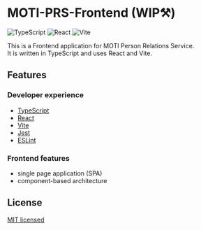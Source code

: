 # MOTI-PRS-Frontend (WIP⚒️)

<div>
  <img alt="TypeScript" src="https://img.shields.io/badge/-TypeScript-007ACC?style=flat-square&logo=TypeScript&logoColor=white" />
  <img alt="React" src="https://img.shields.io/badge/-React-61DAFB?style=flat-square&logo=React&logoColor=white" />
  <img alt="Vite" src="https://img.shields.io/badge/-Vite-646CFF?style=flat-square&logo=Vite&logoColor=white" />
</div>

This is a Frontend application for MOTI Person Relations Service. \
It is written in TypeScript and uses React and Vite.

## Features

### Developer experience

- [TypeScript](https://www.typescriptlang.org/)
- [React](https://reactjs.org/)
- [Vite](https://vitejs.dev/)
- [Jest](https://jestjs.io/)
- [ESLint](https://eslint.org/)

### Frontend features

- single page application (SPA)
- component-based architecture

## License

[MIT licensed](LICENSE)
